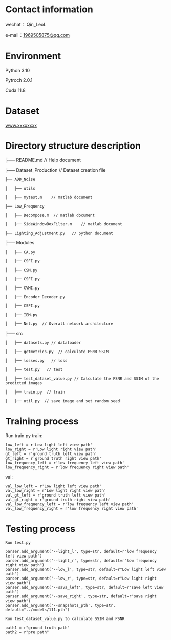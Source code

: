 # Contact information

wechat： Qin_LeoL

e-mail：1969505875@qq.com

# Environment
Python 3.10

Pytroch 2.0.1

Cuda 11.8
# Dataset

www.xxxxxxxx
# Directory structure description

├── README.md           // Help document
    
├── Dataset_Production    // Dataset creation file
    
    ├── ADD_Noise             
    
    │   ├── utils
    
    │   ├── mytest.m    // matlab document
    
    ├── Low_Frequency             
    
    │   ├── Decompose.m  // matlab document
    
    │   ├── SideWindowBoxFilter.m    // matlab document
    
    ├── Lighting_Adjustment.py   // python document 
    
├── Modules    
    
    │   ├── CA.py
    
    │   ├── CSFI.py
    
    │   ├── CSM.py
    
    │   ├── CSFI.py
    
    │   ├── CVMI.py
  
    │   ├── Encoder_Decoder.py
    
    │   ├── CSFI.py
    
    │   ├── IEM.py
    
    │   ├── Net.py  // Overall network architecture
    
├── src    
    
    │   ├── datasets.py // dataloader
    
    │   ├── getmetrics.py  // calculate PSNR SSIM
    
    │   ├── losses.py   // loss
    
    │   ├── test.py   // test
    
    │   ├── test_dataset_value.py // Calculate the PSNR and SSIM of the predicted images
  
    │   ├── train.py  // train
    
    │   ├── util.py  // save image and set random seed
    
# Training process
Run train.py
train:

    low_left = r'Low light left view path'
    low_right = r'Low light right view path'
    gt_left = r'ground truth left view path'
    gt_right = r'ground truth right view path'
    low_frequency_left = r'low frequency left view path'
    low_frequency_right = r'low frequency right view path'

val:

    val_low_left = r'Low light left view path'
    val_low_right = r'Low light right view path'
    val_gt_left = r'ground truth left view path'
    val_gt_right = r'ground truth right view path'
    val_low_frequency_left = r'low frequency left view path'
    val_low_frequency_right = r'low frequency right view path'
# Testing process
    Run test.py
    
    parser.add_argument('--light_l', type=str, default=r"low frequency left view path")
    parser.add_argument('--light_r', type=str, default=r"low frequency right view path")
    parser.add_argument('--low_l', type=str, default=r"Low light left view path")
    parser.add_argument('--low_r', type=str, default=r"Low light right view path")
    parser.add_argument('--sava_left', type=str, default=r"save left view path")
    parser.add_argument('--save_right', type=str, default=r"save right view path")
    parser.add_argument('--snapshots_pth', type=str, default="../models/111.pth")

    Run test_dataset_value.py to calculate SSIM and PSNR
    
    path1 = r"ground truth path"
    path2 = r"pre path"
